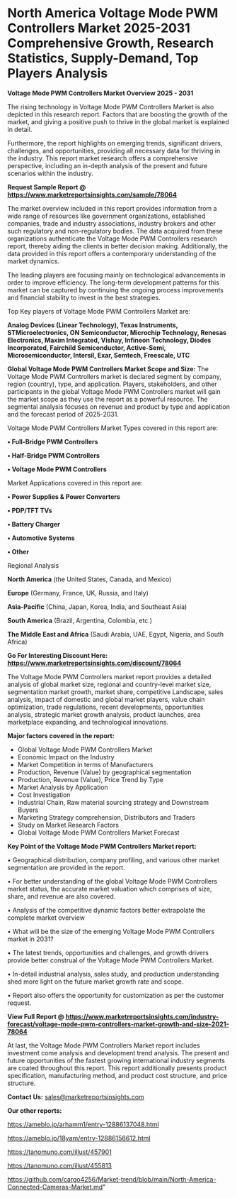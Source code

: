 # North America Voltage Mode PWM Controllers Market 2025-2031 Comprehensive Growth, Research Statistics, Supply-Demand,  Top Players Analysis

<Strong> Voltage Mode PWM Controllers Market Overview 2025 - 2031</strong>

The rising technology in Voltage Mode PWM Controllers Market is also depicted in this research report. Factors that are boosting the growth of the market, and giving a positive push to thrive in the global market is explained in detail.

Furthermore, the report highlights on emerging trends, significant drivers, challenges, and opportunities, providing all necessary data for thriving in the industry. This report market research offers a comprehensive perspective, including an in-depth analysis of the present and future scenarios within the industry.

<strong>Request Sample Report @ <a href=https://www.marketreportsinsights.com/sample/78064>https://www.marketreportsinsights.com/sample/78064</a></strong>

The market overview included in this report provides information from a wide range of resources like government organizations, established companies, trade and industry associations, industry brokers and other such regulatory and non-regulatory bodies. The data acquired from these organizations authenticate the Voltage Mode PWM Controllers research report, thereby aiding the clients in better decision making. Additionally, the data provided in this report offers a contemporary understanding of the market dynamics.

The leading players are focusing mainly on technological advancements in order to improve efficiency. The long-term development patterns for this market can be captured by continuing the ongoing process improvements and financial stability to invest in the best strategies.

Top Key players of Voltage Mode PWM Controllers Market are:

<strong>Analog Devices (Linear Technology), Texas Instruments, STMicroelectronics, ON Semiconductor, Microchip Technology, Renesas Electronics, Maxim Integrated, Vishay, Infineon Technology, Diodes Incorporated, Fairchild Semiconductor, Active-Semi, Microsemiconductor, Intersil, Exar, Semtech, Freescale, UTC</strong>

<strong><b>Global Voltage Mode PWM Controllers Market Scope and Size:</b></strong>
The Voltage Mode PWM Controllers market is declared segment by company, region (country), type, and application. Players, stakeholders, and other participants in the global Voltage Mode PWM Controllers market will gain the market scope as they use the report as a powerful resource. The segmental analysis focuses on revenue and product by type and application and the forecast period of 2025-2031.

Voltage Mode PWM Controllers Market Types covered in this report are:

<strong>• Full-Bridge PWM Controllers

• Half-Bridge PWM Controllers

• Voltage Mode PWM Controllers</strong>

Market Applications covered in this report are:

<strong>• Power Supplies & Power Converters

• PDP/TFT TVs

• Battery Charger

• Automotive Systems

• Other</strong> 

Regional Analysis

<strong>North America</strong> (the United States, Canada, and Mexico)

<strong>Europe</strong> (Germany, France, UK, Russia, and Italy)

<strong>Asia-Pacific</strong> (China, Japan, Korea, India, and Southeast Asia)

<strong>South America</strong> (Brazil, Argentina, Colombia, etc.)

<strong>The Middle East and Africa</strong> (Saudi Arabia, UAE, Egypt, Nigeria, and South Africa)

<strong>Go For Interesting Discount Here: <a href=https://www.marketreportsinsights.com/discount/78064>https://www.marketreportsinsights.com/discount/78064</a></strong>

The Voltage Mode PWM Controllers market report provides a detailed analysis of global market size, regional and country-level market size, segmentation market growth, market share, competitive Landscape, sales analysis, impact of domestic and global market players, value chain optimization, trade regulations, recent developments, opportunities analysis, strategic market growth analysis, product launches, area marketplace expanding, and technological innovations.

<strong><b>Major factors covered in the report:</b></strong>
<ul>
  <li>Global Voltage Mode PWM Controllers Market </li>
  <li>Economic Impact on the Industry</li>
  <li>Market Competition in terms of Manufacturers</li>
  <li>Production, Revenue (Value) by geographical segmentation</li>
  <li>Production, Revenue (Value), Price Trend by Type</li>
  <li>Market Analysis by Application</li>
  <li>Cost Investigation</li>
  <li>Industrial Chain, Raw material sourcing strategy and Downstream Buyers</li>
  <li>Marketing Strategy comprehension, Distributors and Traders</li>
  <li>Study on Market Research Factors</li>
  <li>Global Voltage Mode PWM Controllers Market Forecast</li>
</ul>

<strong><b>Key Point of the Voltage Mode PWM Controllers Market report:</b></strong>

• Geographical distribution, company profiling, and various other market segmentation are provided in the report.

• For better understanding of the global Voltage Mode PWM Controllers market status, the accurate market valuation which comprises of size, share, and revenue are also covered.

• Analysis of the competitive dynamic factors better extrapolate the complete market overview

• What will be the size of the emerging Voltage Mode PWM Controllers market in 2031?

• The latest trends, opportunities and challenges, and growth drivers provide better construal of the Voltage Mode PWM Controllers Market.

• In-detail industrial analysis, sales study, and production understanding shed more light on the future market growth rate and scope.

• Report also offers the opportunity for customization as per the customer request.

<strong><b>View Full Report @ <a href=https://www.marketreportsinsights.com/industry-forecast/voltage-mode-pwm-controllers-market-growth-and-size-2021-78064>https://www.marketreportsinsights.com/industry-forecast/voltage-mode-pwm-controllers-market-growth-and-size-2021-78064</a></b></strong>


At last, the Voltage Mode PWM Controllers Market report includes investment come analysis and development trend analysis. The present and future opportunities of the fastest growing international industry segments are coated throughout this report. This report additionally presents product specification, manufacturing method, and product cost structure, and price structure.

<strong>Contact Us:</strong>
sales@marketreportsinsights.com

<strong>Our other reports:</strong>

<a href=https://ameblo.jp/arhamm1/entry-12886137048.html>https://ameblo.jp/arhamm1/entry-12886137048.html</a>

<a href=https://ameblo.jp/18yam/entry-12886156612.html>https://ameblo.jp/18yam/entry-12886156612.html</a>

<a href=https://tanomuno.com/illust/457901>https://tanomuno.com/illust/457901</a>

<a href=https://tanomuno.com/illust/455813>https://tanomuno.com/illust/455813</a>

<a href=https://github.com/cargo4256/Market-trend/blob/main/North-America-Connected-Cameras-Market.md>https://github.com/cargo4256/Market-trend/blob/main/North-America-Connected-Cameras-Market.md</a>"
